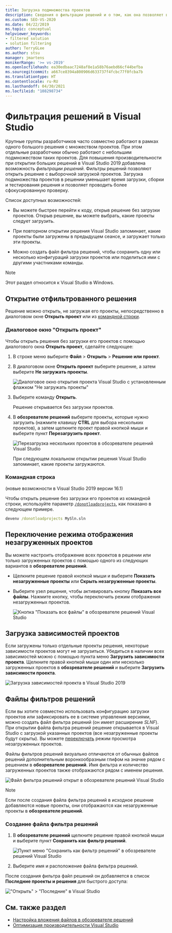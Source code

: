 ```yaml
---
title: Загрузка подмножества проектов
description: Сведения о фильтрации решений и о том, как она позволяет вам быстро загружать подмножество проектов в решение.
ms.custom: SEO-VS-2020
ms.date: 04/22/2019
ms.topic: conceptual
helpviewer_keywords:
- filtered solution
- solution filtering
author: TerryGLee
ms.author: stsu
manager: jmartens
monikerRange: '>= vs-2019'
ms.openlocfilehash: ea30edbaac7248af8e1a58b76aebd66cf44befba
ms.sourcegitcommit: a667ce8394a800906d633737f4fcbc77f0fcba7b
ms.translationtype: HT
ms.contentlocale: ru-RU
ms.lasthandoff: 04/30/2021
ms.locfileid: "108298734"
---
```

# <a name="filtered-solutions-in-visual-studio"></a>Фильтрация решений в Visual Studio

Крупные группы разработчиков часто совместно работают в рамках одного большого решения с множеством проектов. При этом отдельные разработчики обычно работают с небольшим подмножеством таких проектов. Для повышения производительности при открытии больших решений в Visual Studio 2019 добавлена возможность *фильтрации решений*. Фильтры решений позволяют открыть решение с выборочной загрузкой проектов. Загрузка подмножества проектов в решении уменьшает время загрузки, сборки и тестирования решения и позволяет проводить более сфокусированную проверку.

Список доступных возможностей:

- Вы можете быстрее перейти к коду, открыв решение без загрузки проектов. Открыв решение, вы можете выбрать, какие проекты следует загрузить.

- При повторном открытии решения Visual Studio запоминает, какие проекты были загружены в предыдущем сеансе, и загружает только эти проекты.

- Можно создать файл фильтра решений, чтобы сохранить одну или несколько конфигураций загрузки проектов или поделиться ими с другими участниками команды.

> [!NOTE]
> Этот раздел относится к Visual Studio в Windows.

## <a name="open-a-filtered-solution"></a>Открытие отфильтрованного решения

Решение можно открыть, не загружая его проекты, непосредственно в диалоговом окне **Открыть проект** или из [командной строки](#command-line).

### <a name="open-project-dialog"></a>Диалоговое окно "Открыть проект"

Чтобы открыть решения без загрузки его проектов с помощью диалогового окна **Открыть проект**, сделайте следующее:

1. В строке меню выберите **Файл** > **Открыть** > **Решение или проект**.

2. В диалоговом окне **Открыть проект** выберите решение, а затем выберите **Не загружать проекты**.

   ![Диалоговое окно открытия проекта Visual Studio с установленным флажком "Не загружать проекты"](media/filtered-solutions/do-not-load-projects.png)

3. Выберите команду **Открыть**.

   Решение открывается без загрузки проектов.

4. В **обозревателе решений** выберите проекты, которые нужно загрузить (нажмите клавишу **CTRL** для выбора нескольких проектов), а затем щелкните проект правой кнопкой мыши и выберите пункт **Перезагрузить проект**.

   ![Перезагрузка нескольких проектов в обозревателе решений Visual Studio](media/filtered-solutions/reload-project.png)

   При следующем локальном открытии решения Visual Studio запоминает, какие проекты загружаются.

### <a name="command-line"></a>Командная строка

(новые возможности в Visual Studio 2019 версии 16.1)

Чтобы открыть решение без загрузки его проектов из командной строки, используйте параметр [`/donotloadprojects`](../ide/reference/donotloadprojects-devenv-exe.md), как показано в следующем примере.

```cmd
devenv /donotloadprojects MySln.sln
```

## <a name="toggle-unloaded-project-visibility"></a>Переключение режима отображения незагруженных проектов

Вы можете настроить отображение всех проектов в решении или только загруженных проектов с помощью одного из следующих вариантов в **обозревателе решений**.

- Щелкните решение правой кнопкой мыши и выберите **Показать незагруженные проекты** или **Скрыть незагруженные проекты**.

- Выберите узел решения, чтобы активировать кнопку **Показать все файлы**. Нажмите кнопку, чтобы переключить режим отображения незагруженных проектов.

   ![Кнопка "Показать все файлы" в обозревателе решений Visual Studio](media/filtered-solutions/show-all-files.PNG)

## <a name="load-project-dependencies"></a>Загрузка зависимостей проектов

Если загружены только отдельные проекты решения, некоторые зависимости проектов могут не загрузиться. Убедиться в наличии всех зависимостей можно с помощью пункта меню **Загрузить зависимости проекта**. Щелкните правой кнопкой мыши один или несколько загруженных проектов в **обозревателе решений** и выберите **Загрузить зависимости проекта**.

![Загрузка зависимостей проекта в Visual Studio 2019](media/filtered-solutions/load-project-dependencies.png)

## <a name="solution-filter-files"></a>Файлы фильтров решений

Если вы хотите совместно использовать конфигурацию загрузки проектов или зафиксировать ее в системе управления версиями, можно создать файл фильтра решений (он имеет расширение *SLNF*). При открытии файла фильтра решений решение открывается в Visual Studio с загрузкой указанных проектов (все незагруженные проекты будут скрыты). Вы можете [переключать](#toggle-unloaded-project-visibility) режим просмотра незагруженных проектов.

Файлы фильтров решений визуально отличаются от обычных файлов решений дополнительным воронкообразным глифом на значке рядом с решением в **обозревателе решений**. Имя фильтра и количество загруженных проектов также отображаются рядом с именем решения.

![Файл фильтра решений открыт в обозревателе решений Visual Studio](media/filtered-solutions/solution-filter.PNG)

> [!NOTE]
> Если после создания файла фильтра решений в исходное решение добавляются новые проекты, они отображаются как незагруженные проекты в **обозревателе решений**.

### <a name="create-a-solution-filter-file"></a>Создание файла фильтра решений

1. В **обозревателе решений** щелкните решение правой кнопкой мыши и выберите пункт **Сохранить как фильтр решений**.

   ![Пункт меню "Сохранить как фильтр решений" в обозревателе решений Visual Studio](media/filtered-solutions/save-as-solution-filter.png)

2. Выберите имя и расположение файла фильтра решений.

После создания фильтра файл решений он добавляется в список **Последние проекты и решения** для быстрого доступа:

!["Открыть" > "Последние" в Visual Studio](media/filtered-solutions/open-recent.png)

## <a name="see-also"></a>См. также раздел

- [Настройка вложения файлов в обозревателе решений](file-nesting-solution-explorer.md)
- [Оптимизация производительности Visual Studio](optimize-visual-studio-performance.md)
